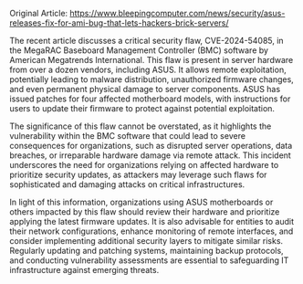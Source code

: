 Original Article: https://www.bleepingcomputer.com/news/security/asus-releases-fix-for-ami-bug-that-lets-hackers-brick-servers/

The recent article discusses a critical security flaw, CVE-2024-54085, in the MegaRAC Baseboard Management Controller (BMC) software by American Megatrends International. This flaw is present in server hardware from over a dozen vendors, including ASUS. It allows remote exploitation, potentially leading to malware distribution, unauthorized firmware changes, and even permanent physical damage to server components. ASUS has issued patches for four affected motherboard models, with instructions for users to update their firmware to protect against potential exploitation.

The significance of this flaw cannot be overstated, as it highlights the vulnerability within the BMC software that could lead to severe consequences for organizations, such as disrupted server operations, data breaches, or irreparable hardware damage via remote attack. This incident underscores the need for organizations relying on affected hardware to prioritize security updates, as attackers may leverage such flaws for sophisticated and damaging attacks on critical infrastructures.

In light of this information, organizations using ASUS motherboards or others impacted by this flaw should review their hardware and prioritize applying the latest firmware updates. It is also advisable for entities to audit their network configurations, enhance monitoring of remote interfaces, and consider implementing additional security layers to mitigate similar risks. Regularly updating and patching systems, maintaining backup protocols, and conducting vulnerability assessments are essential to safeguarding IT infrastructure against emerging threats.